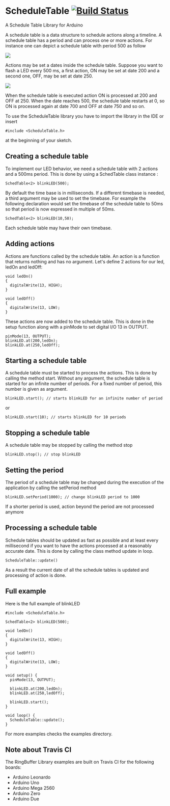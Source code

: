 # ScheduleTable [![Build Status](https://travis-ci.org/Locoduino/ScheduleTable.svg?branch=master)](https://travis-ci.org/Locoduino/ScheduleTable)

A Schedule Table Library for Arduino

A schedule table is a data structure to schedule actions along a timeline.
A schedule table has a period and can process one or more actions.
For instance one can depict a schedule table with period 500 as follow

<img src="http://locoduino.org/pic/github/st.png">

Actions may be set a dates inside the schedule table.
Suppose you want to flash a LED every 500 ms, a first action, ON may be set
at date 200 and a second one, OFF, may be set at date 250.

<img src="http://locoduino.org/pic/github/sta.png">

When the schedule table is executed action ON is processed at 200 and OFF at
250. When the date reaches 500, the schedule table restarts at 0, so ON is
processed again at date 700 and OFF at date 750 and so on.

To use the ScheduleTable library you have to import the library in the IDE
or insert

```
#include <ScheduleTable.h>
```

at the beginning of your sketch.

## Creating a schedule table

To implement our LED behavior, we need a schedule table with 2 actions and a
500ms period. This is done by using a SchedTable class instance :

```
SchedTable<2> blinkLED(500);
```

By default the time base is in milliseconds. If a different timebase is needed,
a third argument may be used to set the timebase. For example the following
declaration would set the timebase of the schedule table to 50ms so that
period is now expressed in multiple of 50ms.

```
SchedTable<2> blinkLED(10,50);
```

Each schedule table may have their own timebase.

## Adding actions

Actions are functions called by the schedule table. An action is a function
that returns nothing and has no argument. Let's define 2 actions for our led,
ledOn and ledOff:

```
void ledOn()
{
  digitalWrite(13, HIGH);
}

void ledOff()
{
  digitalWrite(13, LOW);
}
```

These actions are now added to the schedule table. This is done in the setup
function along with a pinMode to set digital I/O 13 in OUTPUT.

```
pinMode(13, OUTPUT);
blinkLED.at(200,ledOn);
blinkLED.at(250,ledOff);
```

## Starting a schedule table

A schedule table must be started to process the actions. This is done by
calling the method start. Without any argument, the schedule table is started
for an infinite number of periods. For a fixed number of period, this number
is given as argument.

```
blinkLED.start(); // starts blinkLED for an infinite number of period
```

or

```
blinkLED.start(10); // starts blinkLED for 10 periods
```

## Stopping a schedule table

A schedule table may be stopped by calling the method stop

```
blinkLED.stop(); // stop blinkLED
```

## Setting the period

The period of a schedule table may be changed during the execution of the
application by calling the setPeriod method

```
blinkLED.setPeriod(1000); // change blinkLED period to 1000
```

If a shorter period is used, action beyond the period are not processed
anymore

## Processing a schedule table

Schedule tables should be updated as fast as possible and at least every
millisecond if you want to have the actions processed at a reasonably accurate
date. This is done by calling the class method update in loop.

```
ScheduleTable::update()
```

As a result the current date of all the schedule tables is updated and
processing of action is done.

## Full example

Here is the full example of blinkLED

```
#include <ScheduleTable.h>

SchedTable<2> blinkLED(500);

void ledOn()
{
  digitalWrite(13, HIGH);
}

void ledOff()
{
  digitalWrite(13, LOW);
}

void setup() {
  pinMode(13, OUTPUT);

  blinkLED.at(200,ledOn);
  blinkLED.at(250,ledOff);

  blinkLED.start();
}

void loop() {
  ScheduleTable::update();
}
```

For more examples checks the examples directory.

## Note about Travis CI

The RingBuffer Library examples are built on Travis CI for the following boards:

- Arduino Leonardo
- Arduino Uno
- Arduino Mega 2560
- Arduino Zero
- Arduino Due
